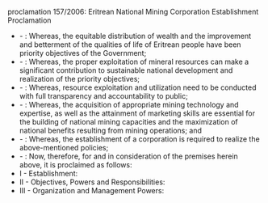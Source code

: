 proclamation 157&#x2F;2006: Eritrean National Mining Corporation Establishment Proclamation

<ul>
			<li> - : Whereas, the equitable distribution of wealth and the improvement and betterment of the qualities of life of Eritrean people have been priority objectives of the Government;<ul>
			</ul></li>			<li> - : Whereas, the proper exploitation of mineral resources can make a significant contribution to sustainable national development and realization of the priority objectives;<ul>
			</ul></li>			<li> - : Whereas, resource exploitation and utilization need to be conducted with full transparency and accountability to public;<ul>
			</ul></li>			<li> - : Whereas, the acquisition of appropriate mining technology and expertise, as well as the attainment of marketing skills are essential for the building of national mining capacities and the maximization of national benefits resulting from mining operations; and<ul>
			</ul></li>			<li> - : Whereas, the establishment of a corporation is required to realize the above-mentioned policies;<ul>
			</ul></li>			<li> - : Now, therefore, for and in consideration of the premises herein above, it is proclaimed as follows:<ul>
			</ul></li>			<li>I - Establishment: <ul>
			</ul></li>			<li>II - Objectives, Powers and Responsibilities: <ul>
			</ul></li>			<li>III - Organization and Management Powers: <ul>
			</ul></li></ul>